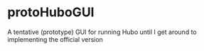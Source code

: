 # protoHuboGUI
A tentative (prototype) GUI for running Hubo until I get around to implementing the official version
